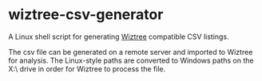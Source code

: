 # wiztree-csv-generator
A Linux shell script for generating  [Wiztree](https://diskanalyzer.com/) compatible CSV listings.

The csv file can be generated on a remote server and imported to Wiztree for analysis. The Linux-style paths are converted to Windows paths on the X:\ drive in order for Wiztree to process the file.

